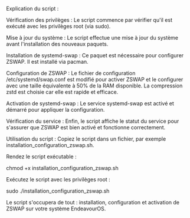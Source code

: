 Explication du script :

Vérification des privilèges : Le script commence par vérifier qu'il est exécuté avec les privilèges root (via sudo).

Mise à jour du système : Le script effectue une mise à jour du système avant l'installation des nouveaux paquets.

Installation de systemd-swap : Ce paquet est nécessaire pour configurer ZSWAP. Il est installé via pacman.

Configuration de ZSWAP : Le fichier de configuration /etc/systemd/swap.conf est modifié pour activer ZSWAP et le configurer avec une taille équivalente à 50% de la RAM disponible. La compression zstd est choisie car elle est rapide et efficace.

Activation de systemd-swap : Le service systemd-swap est activé et démarré pour appliquer la configuration.

Vérification du service : Enfin, le script affiche le statut du service pour s'assurer que ZSWAP est bien activé et fonctionne correctement.

Utilisation du script :
Copiez le script dans un fichier, par exemple installation_configuration_zswap.sh.

Rendez le script exécutable :

chmod +x installation_configuration_zswap.sh

Exécutez le script avec les privilèges root :

sudo ./installation_configuration_zswap.sh

Le script s'occupera de tout : installation, configuration et activation de ZSWAP sur votre système EndeavourOS.
